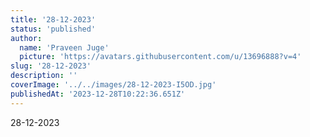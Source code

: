 ```yaml
---
title: '28-12-2023'
status: 'published'
author:
  name: 'Praveen Juge'
  picture: 'https://avatars.githubusercontent.com/u/13696888?v=4'
slug: '28-12-2023'
description: ''
coverImage: '../../images/28-12-2023-I5OD.jpg'
publishedAt: '2023-12-28T10:22:36.651Z'
---
```


28-12-2023